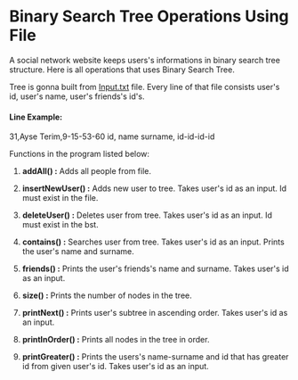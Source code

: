 # Binary Search Tree Operations Using File

A social network website keeps users's informations in binary search tree structure. Here is all operations that uses Binary Search Tree.

Tree is gonna built from [Input.txt](https://github.com/fzehracetin/binary-search-tree-operations-using-file/blob/master/Input.txt) file. Every line of that file consists user's id, user's name, user's friends's id's.

#### Line Example: 
31,Ayse Terim,9-15-53-60
id, name surname, id-id-id-id

Functions in the program listed below:

1. **addAll() :** Adds all people from file.

2. **insertNewUser() :** Adds new user to tree. Takes user's id as an input. Id must exist in the file.

3. **deleteUser() :**  Deletes user from tree. Takes user's id as an input. Id must exist in the bst.

4. **contains() :** Searches user from tree. Takes user's id as an input. Prints the user's name and surname.

5. **friends() :** Prints the user's friends's name and surname. Takes user's id as an input.

6. **size() :** Prints the number of nodes in the tree.

7. **printNext() :** Prints user's subtree in ascending order. Takes user's id as an input.

8. **printInOrder() :** Prints all nodes in the tree in order.

9. **printGreater() :** Prints the users's name-surname and id that has greater id from given user's id. Takes user's id as an input. 
